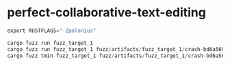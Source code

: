 # perfect-collaborative-text-editing

```rust
export RUSTFLAGS="-Zpolonius"

cargo fuzz run fuzz_target_1
cargo fuzz run fuzz_target_1 fuzz/artifacts/fuzz_target_1/crash-bd6a569f4d72f81386f4c3e7968bc01c9eff7bd0
cargo fuzz tmin fuzz_target_1 fuzz/artifacts/fuzz_target_1/crash-bd6a569f4d72f81386f4c3e7968bc01c9eff7bd0
```